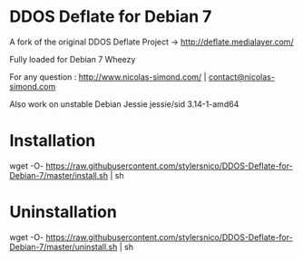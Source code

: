 DDOS Deflate for Debian 7
=========================

A fork of the original DDOS Deflate Project -> http://deflate.medialayer.com/

Fully loaded for Debian 7 Wheezy

For any question : http://www.nicolas-simond.com/ | contact@nicolas-simond.com


Also work on unstable Debian Jessie
jessie/sid
3.14-1-amd64



Installation
============

wget -O- https://raw.githubusercontent.com/stylersnico/DDOS-Deflate-for-Debian-7/master/install.sh | sh



Uninstallation
==============

wget -O- https://raw.githubusercontent.com/stylersnico/DDOS-Deflate-for-Debian-7/master/uninstall.sh | sh
